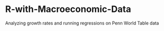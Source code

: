 # R-with-Macroeconomic-Data
Analyzing growth rates and running regressions on Penn World Table data
